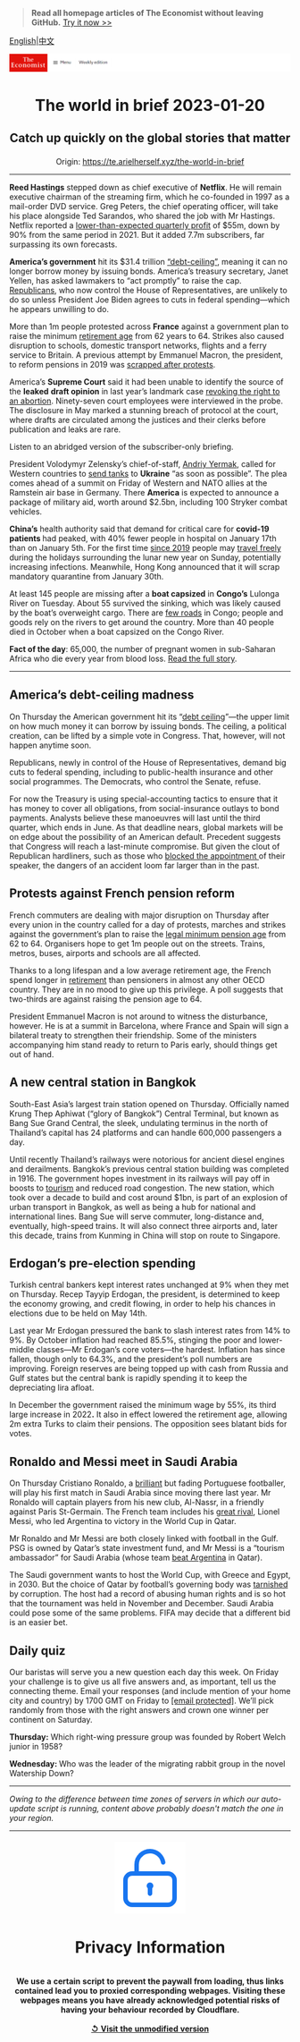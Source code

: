 > **Read all homepage articles of The Economist without leaving GitHub.** [Try it now >>](https://arielherself.github.io/te)

[English](https://github.com/arielherself/espresso/blob/main/README.md)|[中文](https://github-com.translate.goog/arielherself/espresso/blob/main/README.md?_x_tr_sl=en&_x_tr_tl=zh-CN&_x_tr_hl=zh-CN&_x_tr_pto=wapp)



![The Economist](menubar.png)

# <p align="center">The world in brief 2023-01-20</p>

## <p align="center">Catch up quickly on the global stories that matter</p>

<p align="center">Origin: <a href="https://te.arielherself.xyz/the-world-in-brief">https://te.arielherself.xyz/the-world-in-brief</a><hr>

<strong>Reed Hastings</strong> stepped down as chief executive of <strong>Netflix</strong>. He will remain executive chairman of the streaming firm, which he co-founded in 1997 as a mail-order DVD service. Greg Peters, the chief operating officer, will take his place alongside Ted Sarandos, who shared the job with Mr Hastings. Netflix reported a [lower-than-expected quarterly profit](https://te.arielherself.xyz/business/disney-netflix-apple-is-anyone-winning-the-streaming-wars/21807591) of $55m, down by 90% from the same period in 2021. But it added 7.7m subscribers, far surpassing its own forecasts.

<strong>America’s government</strong> hit its $31.4 trillion [“debt-ceiling”](https://te.arielherself.xyz/the-economist-explains/2021/09/21/what-is-americas-debt-ceiling), meaning it can no longer borrow money by issuing bonds. America’s treasury secretary, Janet Yellen, has asked lawmakers to “act promptly” to raise the cap. [Republicans](https://te.arielherself.xyz/united-states/2022/11/17/in-a-republican-house-investigations-and-fiscal-clashes-loom), who now control the House of Representatives, are unlikely to do so unless President Joe Biden agrees to cuts in federal spending—which he appears unwilling to do.

More than 1m people protested across <strong>France</strong> against a government plan to raise the minimum [retirement age](https://te.arielherself.xyz/europe/2023/01/10/emmanuel-macron-unveils-his-pension-reforms) from 62 years to 64. Strikes also caused disruption to schools, domestic transport networks, flights and a ferry service to Britain. A previous attempt by Emmanuel Macron, the president, to reform pensions in 2019 was [scrapped after protests](https://te.arielherself.xyz/europe/2019/12/12/french-workers-strike-to-keep-their-lavish-pensions).

America’s <strong>Supreme Court</strong> said it had been unable to identify the source of the <strong>leaked</strong> <strong>draft opinion</strong> in last year’s landmark case [revoking the right to an abortion](https://te.arielherself.xyz/briefing/2022/05/07/americas-supreme-court-faces-a-crisis-of-legitimacy). Ninety-seven court employees were interviewed in the probe. The disclosure in May marked a stunning breach of protocol at the court, where drafts are circulated among the justices and their clerks before publication and leaks are rare.

Listen to an abridged version of the subscriber-only briefing.

President Volodymyr Zelensky’s chief-of-staff, [Andriy Yermak](https://te.arielherself.xyz/by-invitation/2022/12/15/volodymyr-zelenskys-chief-of-staff-on-how-to-end-war-in-ukraine), called for Western countries to [send tanks](https://te.arielherself.xyz/leaders/2023/01/11/the-west-should-supply-tanks-to-ukraine) to <strong>Ukraine</strong> “as soon as possible”. The plea comes ahead of a summit on Friday of Western and NATO allies at the Ramstein air base in Germany. There <strong>America</strong> is expected to announce a package of military aid, worth around $2.5bn, including 100 Stryker combat vehicles.

<strong>China’s</strong> health authority said that demand for critical care for <strong>covid-19 patients </strong>had peaked, with 40% fewer people in hospital on January 17th than on January 5th. For the first time [since 2019](https://te.arielherself.xyz/china/2022/02/03/chinese-new-year-is-disrupted-for-a-third-year) people may [travel freely](https://te.arielherself.xyz/china/2023/01/12/many-chinese-villagers-seem-ready-to-move-on-from-covid-19) during the holidays surrounding the lunar new year on Sunday, potentially increasing infections. Meanwhile, Hong Kong announced that it will scrap mandatory quarantine from January 30th.

At least 145 people are missing after a <strong>boat capsized</strong> in <strong>Congo’s</strong> Lulonga River on Tuesday. About 55 survived the sinking, which was likely caused by the boat’s overweight cargo. There are [few roads](https://te.arielherself.xyz/middle-east-and-africa/2020/01/18/how-to-get-beer-around-congo-a-country-with-hardly-any-roads) in Congo; people and goods rely on the rivers to get around the country. More than 40 people died in October when a boat capsized on the Congo River.

<strong>Fact of the day</strong>: 65,000, the number of pregnant women in sub-Saharan Africa who die every year from blood loss. [Read the full story](https://te.arielherself.xyz/middle-east-and-africa/2023/01/12/kenyas-blood-shortage-and-the-kicking-of-an-aid-addiction).

----------

## America’s debt-ceiling madness

On Thursday the American government hit its “[debt ceiling](https://te.arielherself.xyz/the-economist-explains/2021/09/21/what-is-americas-debt-ceiling)”—the upper limit on how much money it can borrow by issuing bonds. The ceiling, a political creation, can be lifted by a simple vote in Congress. That, however, will not happen anytime soon. 

Republicans, newly in control of the House of Representatives, demand big cuts to federal spending, including to public-health insurance and other social programmes. The Democrats, who control the Senate, refuse.

For now the Treasury is using special-accounting tactics to ensure that it has money to cover all obligations, from social-insurance outlays to bond payments. Analysts believe these manoeuvres will last until the third quarter, which ends in June. As that deadline nears, global markets will be on edge about the possibility of an American default. Precedent suggests that Congress will reach a last-minute compromise. But given the clout of Republican hardliners, such as those who [blocked the appointment ](https://te.arielherself.xyz/leaders/2023/01/04/what-the-kevin-mccarthy-saga-means-for-americas-congress)of their speaker, the dangers of an accident loom far larger than in the past.

## Protests against French pension reform

French commuters are dealing with major disruption on Thursday after every union in the country called for a day of protests, marches and strikes against the government’s plan to raise the [legal minimum pension age](https://te.arielherself.xyz/europe/2023/01/10/emmanuel-macron-unveils-his-pension-reforms) from 62 to 64. Organisers hope to get 1m people out on the streets. Trains, metros, buses, airports and schools are all affected.

Thanks to a long lifespan and a low average retirement age, the French spend longer in [retirement](https://te.arielherself.xyz/finance-and-economics/2022/12/05/can-you-afford-to-retire) than pensioners in almost any other OECD country. They are in no mood to give up this privilege. A poll suggests that two-thirds are against raising the pension age to 64.

President Emmanuel Macron is not around to witness the disturbance, however. He is at a summit in Barcelona, where France and Spain will sign a bilateral treaty to strengthen their friendship. Some of the ministers accompanying him stand ready to return to Paris early, should things get out of hand.

## A new central station in Bangkok

South-East Asia’s largest train station opened on Thursday. Officially named Krung Thep Aphiwat (“glory of Bangkok”) Central Terminal, but known as Bang Sue Grand Central, the sleek, undulating terminus in the north of Thailand’s capital has 24 platforms and can handle 600,000 passengers a day. 

Until recently Thailand’s railways were notorious for ancient diesel engines and derailments. Bangkok’s previous central station building was completed in 1916. The government hopes investment in its railways will pay off in boosts to [tourism](https://te.arielherself.xyz/asia/2022/02/03/south-east-asias-tourism-industry-is-hobbled-by-uncertainty) and reduced road congestion. The new station, which took over a decade to build and cost around $1bn, is part of an explosion of urban transport in Bangkok, as well as being a hub for national and international lines. Bang Sue will serve commuter, long-distance and, eventually, high-speed trains. It will also connect three airports and, later this decade, trains from Kunming in China will stop on route to Singapore.

## Erdogan’s pre-election spending

Turkish central bankers kept interest rates unchanged at 9% when they met on Thursday. Recep Tayyip Erdogan, the president, is determined to keep the economy growing, and credit flowing, in order to help his chances in elections due to be held on May 14th. 

Last year Mr Erdogan pressured the bank to slash interest rates from 14% to 9%. By October inflation had reached 85.5%, stinging the poor and lower-middle classes—Mr Erdogan’s core voters—the hardest. Inflation has since fallen, though only to 64.3%, and the president’s poll numbers are improving. Foreign reserves are being topped up with cash from Russia and Gulf states but the central bank is rapidly spending it to keep the depreciating lira afloat.

In December the government raised the minimum wage by 55%, its third large increase in 2022<strong>.</strong> It also in effect lowered the retirement age, allowing 2m extra Turks to claim their pensions. The opposition sees blatant bids for votes.

## Ronaldo and Messi meet in Saudi Arabia

On Thursday Cristiano Ronaldo, a [brilliant](https://te.arielherself.xyz/culture/2022/11/17/lionel-messi-and-cristiano-ronaldo-have-forged-modern-football) but fading Portuguese footballer, will play his first match in Saudi Arabia since moving there last year. Mr Ronaldo will captain players from his new club, Al-Nassr, in a friendly against Paris St-Germain. The French team includes his [great rival](https://te.arielherself.xyz/game-theory/2015/03/24/the-once-and-future-king), Lionel Messi, who led Argentina to victory in the World Cup in Qatar. 

Mr Ronaldo and Mr Messi are both closely linked with football in the Gulf. PSG is owned by Qatar’s state investment fund, and Mr Messi is a “tourism ambassador” for Saudi Arabia (whose team [beat Argentina](https://te.arielherself.xyz/middle-east-and-africa/2022/11/23/what-saudi-arabias-football-victory-means-for-the-middle-east) in Qatar). 

The Saudi government wants to host the World Cup, with Greece and Egypt, in 2030. But the choice of Qatar by football’s governing body was [tarnished](https://te.arielherself.xyz/culture/2022/11/10/the-world-cup-is-tarnished-should-fans-enjoy-it-anyway) by corruption. The host had a record of abusing human rights and is so hot that the tournament was held in November and December. Saudi Arabia could pose some of the same problems. FIFA may decide that a different bid is an easier bet.

## Daily quiz

Our baristas will serve you a new question each day this week. On Friday your challenge is to give us all five answers and, as important, tell us the connecting theme. Email your responses (and include mention of your home city and country) by 1700 GMT on Friday to [<span class="__cf_email__" data-cfemail="d988acb0a39caaa9abbcaaaab699bcbab6b7b6b4b0aaadf7bab6b4">[email&#160;protected]</span>](https://mail.google.com/mail/?view=cm&amp;fs=1&amp;tf=1&amp;to=QuizEspresso@te.arielherself.xyz). We’ll pick randomly from those with the right answers and crown one winner per continent on Saturday.

<strong>Thursday:</strong> Which right-wing pressure group was founded by Robert Welch junior in 1958?

<strong>Wednesday: </strong>Who was the leader of the migrating rabbit group in the novel Watership Down?

----------

*Owing to the difference between time zones of servers in which our auto-update script is running, content above probably doesn't match the one in your region.*

|<br><div align="center"><img src="unlock.png" /><h1>Privacy Information</h1></div></br>We use a certain script to prevent the paywall from loading, thus links contained lead you to proxied corresponding webpages. Visiting these webpages means you have already acknowledged potential risks of having your behaviour recorded by Cloudflare.<br><br>[&#x21BA; Visit the unmodified version](README.raw.md)<br><br>|
|-----|
